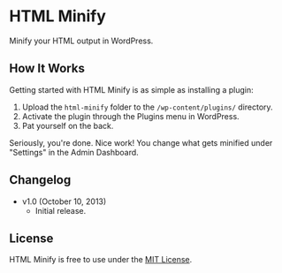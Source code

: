 # HTML Minify
Minify your HTML output in WordPress.


## How It Works
Getting started with HTML Minify is as simple as installing a plugin:

1. Upload the `html-minify` folder to the `/wp-content/plugins/` directory.
2. Activate the plugin through the Plugins menu in WordPress.
3. Pat yourself on the back.

Seriously, you're done. Nice work! You change what gets minified under "Settings" in the Admin Dashboard.


## Changelog
* v1.0 (October 10, 2013)
  * Initial release.


## License
HTML Minify is free to use under the [MIT License](http://gomakethings.com/mit/).